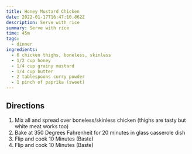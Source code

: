 ```yaml
---
title: Honey Mustard Chicken
date: 2022-01-17T16:47:10.862Z
description: Serve with rice
summary: Serve with rice
time: 45m
tags:
  - dinner
ingredients:
  - 6 chicken thighs, boneless, skinless
  - 1/2 cup honey
  - 1/4 cup grainy mustard
  - 1/4 cup butter
  - 2 tablespoons curry powder
  - 1 pinch of paprika (sweet)
---
```

## Directions

1. Mix all and spread over boneless/skinless chicken (thighs are tasty but white meat works too)
2. Bake at 350 Degrees Fahrenheit for 20 minutes in glass casserole dish
3. Flip and cook 10 Minutes (Baste)
4. Flip and cook 10 Minutes (Baste)